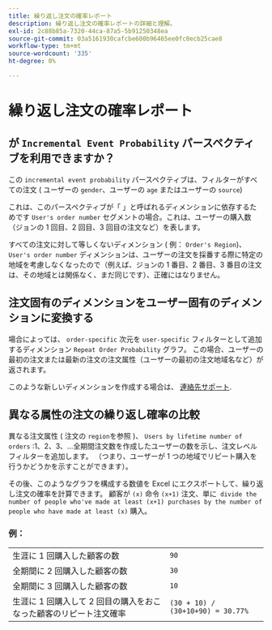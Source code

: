 ```yaml
---
title: 繰り返し注文の確率レポート
description: 繰り返し注文の確率レポートの詳細と理解。
exl-id: 2c88b85a-7320-44ca-87a5-5b91250348ea
source-git-commit: 03a5161930cafcbe600b96465ee0fc0ecb25cae8
workflow-type: tm+mt
source-wordcount: '335'
ht-degree: 0%

---
```


# 繰り返し注文の確率レポート

## が `Incremental Event Probability` パースペクティブを利用できますか？

この `incremental event probability` パースペクティブは、フィルターがすべての注文 ( ユーザーの `gender`、ユーザーの `age` またはユーザーの `source`)

これは、このパースペクティブが「 」と呼ばれるディメンションに依存するためです `User's order number` セグメントの場合。これは、ユーザーの購入数（ジョンの 1 回目、2 回目、3 回目の注文など）を表します。

すべての注文に対して等しくないディメンション ( 例： `Order's Region`)、 `User's order number` ディメンションは、ユーザーの注文を採番する際に特定の地域を考慮しなくなったので（例えば、ジョンの 1 番目、2 番目、3 番目の注文は、その地域とは関係なく、まだ同じです）、正確にはなりません。

## 注文固有のディメンションをユーザー固有のディメンションに変換する

場合によっては、 `order-specific` 次元を `user-specific` フィルターとして追加するディメンション `Repeat Order Probability` グラフ。 この場合、ユーザーの最初の注文または最新の注文の注文属性（ユーザーの最初の注文地域名など）が返されます。

このような新しいディメンションを作成する場合は、 [連絡先サポート](../../guide-overview.md).

## 異なる属性の注文の繰り返し確率の比較

異なる注文属性 ( 注文の `region`を参照 )、 `Users by lifetime number of orders` :1、2、3、...全期間注文数を作成したユーザーの数を示し、注文レベルフィルターを追加します。 （つまり、ユーザーが 1 つの地域でリピート購入を行うかどうかを示すことができます）。

その後、このようなグラフを構成する数値を Excel にエクスポートして、繰り返し注文の確率を計算できます。 顧客が `(x)` 命令 `(x+1)` 注文、単に` divide the number of people who've made at least (x+1) purchases by the number of people who have made at least (x)` 購入。

### 例：

|  |  |
|---|---|
| 生涯に 1 回購入した顧客の数 | `90` |
| 全期間に 2 回購入した顧客の数 | `30` |
| 全期間に 3 回購入した顧客の数 | `10` |
| 生涯に 1 回購入して 2 回目の購入をおこなった顧客のリピート注文確率 | `(30 + 10) / (30+10+90) = 30.77%` |
